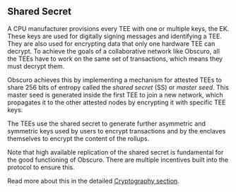 ## Shared Secret
A CPU manufacturer provisions every TEE with one or multiple keys, the EK. These keys are used for digitally signing messages and identifying a TEE. They are also used for encrypting data that only one hardware TEE can decrypt. To achieve the goals of a collaborative network like Obscuro, all the TEEs have to work on the same set of transactions, which means they must decrypt them.

Obscuro achieves this by implementing a mechanism for attested TEEs to share 256 bits of entropy called the _shared secret_ (SS) or _master seed_.  This master seed is generated inside the first TEE to join a new network, which propagates it to the other attested nodes by encrypting it with specific TEE keys.

The TEEs use the shared secret to generate further asymmetric and symmetric keys used by users to encrypt transactions and by the enclaves themselves to encrypt the content of the rollups.

Note that high available replication of the shared secret is fundamental for the good functioning of Obscuro. There are multiple incentives built into the protocol to ensure this.

Read more about this in the detailed [Cryptography section](detailed-design#cryptography).